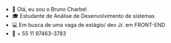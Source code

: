 - 🧔 Olá, eu sou o Bruno Charbel
- 🎓 Estudante de Análise de Desenvolvimento de sistemas
- 💻 Em busca de uma vaga de estágio/ dev Jr. em FRONT-END
- 📱 + 55 11 97463-3783

<div>
  
</div>

